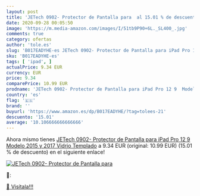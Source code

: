 ```yaml
---
layout: post
title: 'JETech 0902- Protector de Pantalla para  al 15.01 % de descuento'
date: 2020-09-28 00:05:50
image: 'https://m.media-amazon.com/images/I/51tb9P90+6L._SL400_.jpg'
comments: true
category: ofertas
author: 'tole.es'
slug: 'B017EADYHE-es JETech 0902- Protector de Pantalla para iPad Pro 12 9...'
sku: 'B017EADYHE-es'
tags: [ 'ipad', ]
actualPrice: 9.34 EUR
currency: EUR
price: 9.34
comparePrice: 10.99 EUR
prodname: 'JETech 0902- Protector de Pantalla para iPad Pro 12 9  Modelo 2015 y 2017   Vidrio Templado'
country: 'es'
flag: '🇪🇸'
brand: ''
buyurl: 'https://www.amazon.es/dp/B017EADYHE/?tag=tolees-21'
descuento: '15.01'
average: '10.106666666666666'
---
```


Ahora mismo tienes [JETech 0902- Protector de Pantalla para iPad Pro 12 9  Modelo 2015 y 2017   Vidrio Templado](https://www.amazon.es/dp/B017EADYHE/?tag=tolees-21) a 9.34 EUR (original: 10.99 EUR) (15.01 %  de descuento) en el siguiente enlace!

[![JETech 0902- Protector de Pantalla para ](https://m.media-amazon.com/images/I/51tb9P90+6L._SL400_.jpg)](https://www.amazon.es/dp/B017EADYHE/?tag=tolees-21)

🔎:


[🛒 Visítala!!!](https://www.amazon.es/dp/B017EADYHE/?tag=tolees-21)
